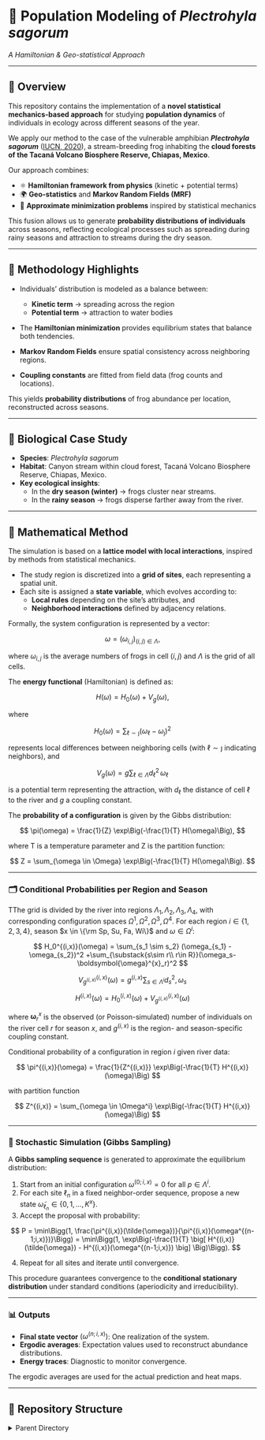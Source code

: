 # 🐸 Population Modeling of *Plectrohyla sagorum*  
*A Hamiltonian & Geo-statistical Approach*

---

## 📖 Overview

This repository contains the implementation of a **novel statistical mechanics-based approach** for studying **population dynamics** of individuals in ecology across different seasons of the year.  

We apply our method to the case of the vulnerable amphibian **_Plectrohyla sagorum_** ([IUCN, 2020](https://www.iucnredlist.org/species/55853/54352590)), a stream-breeding frog inhabiting the **cloud forests of the Tacaná Volcano Biosphere Reserve, Chiapas, Mexico**.

Our approach combines:

- ⚛️ **Hamiltonian framework from physics** (kinetic + potential terms)  
- 🌍 **Geo-statistics** and **Markov Random Fields (MRF)**  
- 🧮 **Approximate minimization problems** inspired by statistical mechanics  

This fusion allows us to generate **probability distributions of individuals** across seasons, reflecting ecological processes such as spreading during rainy seasons and attraction to streams during the dry season.  

---

## 🧪 Methodology Highlights

- Individuals’ distribution is modeled as a balance between:
  - **Kinetic term** → spreading across the region  
  - **Potential term** → attraction to water bodies  

- The **Hamiltonian minimization** provides equilibrium states that balance both tendencies.  
- **Markov Random Fields** ensure spatial consistency across neighboring regions.  
- **Coupling constants** are fitted from field data (frog counts and locations).  

This yields **probability distributions** of frog abundance per location, reconstructed across seasons.  

---

## 🐸 Biological Case Study  

- **Species**: *Plectrohyla sagorum*  
- **Habitat**: Canyon stream within cloud forest, Tacaná Volcano Biosphere Reserve, Chiapas, Mexico.  
- **Key ecological insights**:  
  - In the **dry season (winter)** → frogs cluster near streams.  
  - In the **rainy season** → frogs disperse farther away from the river.  



---

## 📐 Mathematical Method

The simulation is based on a **lattice model with local interactions**, inspired by methods from statistical mechanics.

- The study region is discretized into a **grid of sites**, each representing a spatial unit.
- Each site is assigned a **state variable**, which evolves according to:
  - **Local rules** depending on the site’s attributes, and
  - **Neighborhood interactions** defined by adjacency relations.

Formally, the system configuration is represented by a vector:

$$
\omega = (\omega_{i,j})_{(i,j) \in \Lambda},
$$

where $\omega_{i,j}$ is the average numbers of frogs in cell $(i,j)$ and $\Lambda$ is the grid of all cells.  

The **energy functional** (Hamiltonian) is defined as:

$$
H(\omega) = H_0(\omega) + V_g(\omega),
$$

where

$$
H_0(\omega) = \sum_{\ell \sim \jmath} (\omega_\ell - \omega_\jmath)^2
$$

represents local differences between neighboring cells (with $\ell \sim \jmath$ indicating neighbors), and

$$
V_g(\omega) = g \sum_{\ell \in \Lambda} d_\ell^2 \, \omega_\ell
$$

is a potential term representing the attraction, with $d_\ell$ the distance of cell $\ell$ to the river and $g$ a coupling constant.

The **probability of a configuration** is given by the Gibbs distribution:

$$
\pi(\omega) = \frac{1}{Z} \exp\Big(-\frac{1}{T} H(\omega)\Big),
$$

where T is a temperature parameter and Z is the partition function:

$$
Z = \sum_{\omega \in \Omega} \exp\Big(-\frac{1}{T} H(\omega)\Big).
$$

---

### 🗂 Conditional Probabilities per Region and Season

TThe grid is divided by the river into regions $\Lambda_1, \Lambda_2, \Lambda_3, \Lambda_4$, with corresponding configuration spaces $\Omega^1,\Omega^2,\Omega^3,\Omega^4$. For each region $i\in \{1,2,3,4\}$, season $x \in \{\rm Sp, Su, Fa, Wi\}$ and $\omega\in \Omega^i$:


$$
H_0^{(i,x)}(\omega) = \sum_{s_1 \sim s_2} (\omega_{s_1} - \omega_{s_2})^2 +\sum_{\substack{s\sim r\\  r\in R}}(\omega_s-
\boldsymbol{\omega}^{x}_r)^2
$$

$$
V_{g^{(i,x)}}^{(i,x)}(\omega) = g^{(i,x)} \sum_{s \in \Lambda^i} d_s^2 , \omega_s
$$

$$
H^{(i,x)}(\omega) = H_0^{(i,x)}(\omega) + V_{g^{(i,x)}}^{(i,x)}(\omega)
$$

where $\boldsymbol{\omega}^x_r$ is the observed (or Poisson-simulated) number of individuals on the river cell $r$ for season $x$, and $g^{(i,x)}$ is the region- and season-specific coupling constant.

Conditional probability of a configuration in region $i$ given river data:

$$
\pi^{(i,x)}(\omega) = \frac{1}{Z^{(i,x)}} \exp\Big(-\frac{1}{T} H^{(i,x)}(\omega)\Big)
$$

with partition function

$$
Z^{(i,x)} = \sum_{\omega \in \Omega^i} \exp\Big(-\frac{1}{T} H^{(i,x)}(\omega)\Big)
$$


---

### 🔄 Stochastic Simulation (Gibbs Sampling)

A **Gibbs sampling sequence** is generated to approximate the equilibrium distribution:

1. Start from an initial configuration $\omega^{(0;i,x)} = 0$ for all $p \in \Lambda^i$.
2. For each site $\ell_n$ in a fixed neighbor-order sequence, propose a new state $\tilde{\omega}_{\ell_n} \in \{0,1,\dots,K^x\}$.
3. Accept the proposal with probability:

$$
P = \min\Bigg(1, \frac{\pi^{(i,x)}(\tilde{\omega})}{\pi^{(i,x)}(\omega^{(n-1;i,x)})}\Bigg)
= \min\Bigg(1, \exp\Big(-\frac{1}{T} \big[ H^{(i,x)}(\tilde{\omega}) - H^{(i,x)}(\omega^{(n-1;i,x)}) \big] \Big)\Bigg).
$$

4. Repeat for all sites and iterate until convergence.

This procedure guarantees convergence to the **conditional stationary distribution** under standard conditions (aperiodicity and irreducibility).

---

### 📊 Outputs

- **Final state vector** $(\omega^{(n;i,x)})$: One realization of the system.
- **Ergodic averages**: Expectation values used to reconstruct abundance distributions.
- **Energy traces**: Diagnostic to monitor convergence.

The ergodic averages are used for the actual prediction and heat maps. 

---

## 📂 Repository Structure

<details>
<summary>Parent Directory</summary>

The parent directory contains three main components: **Geographic Data**, **Seasonal Directories**, and **Scripts**. This structure mirrors the spatial inputs, seasonal segmentation, and automation needed to run all experiments.

---

### 🌍 Geographic Data
<details>
<summary>Click to expand</summary>

This section holds the spatial inputs used by the simulations. Objects created in **QGIS** receive a **unique feature ID**, which is used across files to consistently join geometry, centroids, neighborhoods, and model outputs. Note however that there are two IDs per grid coordinate, a **Global** ID independent on the region and for each region another **Local** ID

- **Neighborhood_Structure/**  
  - One file per region (e.g., `r1_vecinos.txt` … `r4_vecinos.txt`).  
  - Each row lists **neighbor QGIS IDs** for a given cell (first-order adjacency) Here **Local IDs** are used.  
  - Used to define the first order neighborhood relation and it is used by the Gibbs sampler program. 

- **Centroides-Elevacion_QGIS.csv**  
  - Columns include: **ID**, **x**, **y**, **z**.  
  - **ID** matches the QGIS **Global** ID for each cell.  
  - Used to reconstruct spatial maps and bind results to coordinates.

- **parameters.csv**  
  List all parameters used for the simulations for each season and region. For each season there is a unique value of Temperature **T**, for maximum number of individuals on the river **K**, and density of individuales along the river **rho** and for each Season-Region pair there is a value for the coupling constant **g**
</details>

---

### 🍂🌸☀️❄️ Seasons
<details>
<summary>Click to expand</summary>

Each season directory encapsulates **inputs, code, executables, and results** for that season, split into four spatial **regions**.  
Every region includes sub-directories:
- `*_Data/` → Contains input data for the gibbs sampling.
- `*_Gibbs_Sampling/` →  Contains C source and compiled programs for Gibbs simulation.
- `*_Energy_Stabilization/` *(or `*_Stabilization/` in some regions)* → Convergence/energy plots.
- `*_Results/` → Results from the Gibbs simulation program are stored here: final states (`*_x`), ergodic means (`*_p`), energy traces (`*_e`).
- `Stats.py` → Computes summary statistics from the region’s results.
- `R?_IDs.csv` → QGIS/grid IDs for this region, used to merge outputs with coordinates.

> **Output file semantics**
> - `*_x` = final state vector (per grid cell; integer counts).
> - `*_p` = ergodic average (expected counts per cell; used for heatmaps; floating point).
> - `*_e` = Hamiltonian value by iteration (used to assess stabilization and convergence).

---

#### 🍂 Season_Fa (Fall) — `Season_Fa/`
<details>
<summary>Click to expand</summary>

High-level contents for Fall:
- `Data_Frame_Full_Fa.csv` → Region-merged outputs with grid IDs. This can be directly uploaded to Qgis as a point geometry to then create the maps.
- `Grid_Full_Fa.gpkg` → GeoPackage with full seasonal grid + attributes.
- `Join_by_ID.py`→ Joins region outputs to grid IDs to produce Data_Frame_Full_Fa.csv. This takes as input the results in Season_Fa_Region_i/Season_Fa_Region_i_Results/, the file /Season_Fa_Region_i/Ri_IDs.csv (**Local** ids), and Centroides-Elevacion_QGIS.csv from the parent directory (Geographic Data) for $i\in [1,2,3,4]$.
- `Run_N_Times.sh` → Runs N times the gibbs Sampler throughout all the regions. The results are all saved on the corresponding results directory Season_Fa_Region_i/Season_Fa_Region_i_Results/
- `README.txt` → Season-level notes.
- `Season_Fa_Maps/` → Maps generated by QGIS this are generated independently (heatmaps, styles).
- `Season_Fa_Region_1/` … `Season_Fa_Region_4/` → Region workspaces.

<details>
<summary>Season_Fa_Maps/</summary>

- `ArcoIris_Total_E3p31.png` → Rainbow palette heatmap of expected counts. Graph of main result of simulations.
- `GreyScale_Total_Fa.pgw` → World file (georeferencing) for the grayscale PNG.
- `GreyScale_Total_Fa.png` → Grayscale heatmap of expected counts.
- `IE3_p31.png` → Scatter Plot of the expected count. Each point represents an occurence. 
- `README.txt` → Layer/style notes.
</details>

<details>
<summary>Season_Fa_Region_1/</summary>

- `R1_IDs.csv` → Region 1 **Local** grid/QGIS IDs for join operations.
- `README.txt` → Region 1 notes.

<details>
<summary>Season_Fa_Region_1_Data/</summary>

- `r1E3_datos.txt` → Inputs for /Season_Fa_Region_1_Gibbs_Sampling/ programs. Contains the Poisson simulation data for the number of individuals in the River sites in Region 1 for the Fall (Fa) season. The description of the columns is as follows: The first column corresponds to row site tag in Region 1. The second column corresponds to the neighborhood class of the site according to the distance from the River (class 0 for river sites and a positive integer value in the other sites). The third column corresponds to the number of individuals of the species at the site. For River sites the number of individuals is artificially determined by a Poisson Process with intensity rho=0.31, based on field data; the number of individuals is assumed to be zero for all of the other sites.
- `README.txt` → Data dictionary.
</details>

<details>
<summary>Season_Fa_Region_1_Energy_Stabilization/</summary>

- `energia_R1E3.png` → The graph "energia_R1E3" shows the energy stabilization in Region 1 for the Fall (Fa) season, with a total of (10^6)*(M) iterations of the Gibbs Sampling, where M=9310 is the total number of sites in Region 1.
- `r1E3_energia.png` → The graph "r1E3_energia" shows energy stabilization in Fall (Fa). The graphs show the first two million iterations of the Gibbs Sampling
- `README.txt` → How to read stabilization plots.
</details>

<details>
<summary>Season_Fa_Region_1_Gibbs_Sampling/</summary>

- `Season_Fa_r1E3gs.c`→ C source for Gibbs sampling routine (R1). In the code the Temperature and Coupling constant are hard coded and to run it calls the files Season_Fa_Region_1_Data/r1E3_datos.txt and Neighborhood_Structure/r1_vecinos.txt
- `Season_Fa_r1E3gs` → **Executable**; run as: `./Season_Fa_r1E3gs <tag>`
  - `<tag>` is appended to output basenames to keep runs separate.
- `Season_Fa_r1E3_energia.c` → Energy-only utility.
- `Season_Fa_r1E3_energia` → **Executable** to regenerate energy traces.
- `README.txt` → Compile/run notes and parameter hints.

> **Typical outputs created by `Season_Fa_r1E3gs`**
> - `Season_Fa_r1E3gs_<tag>_x` → Final state vector.
> - `Season_Fa_r1E3gs_<tag>_p` → Ergodic mean.
> - `Season_Fa_r1E3gs_<tag>_e` → Energy per iteration.
</details>

- `Season_Fa_Region_1_Results/` → **(~2k files)** All `_x`, `_p`, `_e` artifacts for different tags/seeds.
- `Stats.py`, `Stats.py~` → Summaries over `_p` and stabilization diagnostics.

</details>

<details>
<summary>Season_Fa_Region_2/</summary>

- `R2_IDs.csv` → Region 2 grid/QGIS IDs.
- `README.txt` → Region 2 notes.

<details>
<summary>Season_Fa_Region_2_Data/</summary>

- `r2E3_datos.txt` → Inputs for R2 (river counts/priors).
- `README.txt` → Data dictionary.
</details>

<details>
<summary>Season_Fa_Region_2_Stabilization/</summary>

- `energia_R2E3.png` → Energy stabilization (overview).
- `r2E3_energia.png` → Energy trace.
- `README.txt` → Plot interpretation.
</details>

<details>
<summary>Season_Fa_Region_2_Gibbs_Sampling/</summary>

- `Season_Fa_r2E3gs.c`, `Season_Fa_r2E3gs.c~` → Gibbs/Metropolis source (R2).
- `Season_Fa_r2E3gs` → **Executable**; usage: `./Season_Fa_r2E3gs <tag>`
- `Season_Fa_r2E3_energia.c` → Energy utility source.
- `Season_Fa_r2E3_energia` → **Executable** for energy plots.
- `README.txt` → Build/run notes.

> **Outputs**
> - `Season_Fa_r2E3gs_<tag>_x`, `..._p`, `..._e`
</details>

- `Season_Fa_Region_2_Results/` → **(~2k files)** Run artifacts.
- `Stats.py`, `Stats.py~` → Region stats.

</details>

<details>
<summary>Season_Fa_Region_3/</summary>

- `R3_IDs.csv` → Region 3 grid/QGIS IDs.
- `README.txt` → Region 3 notes.

<details>
<summary>Season_Fa_Region_3_Data/</summary>

- `r3E3_datos.txt` → Inputs for R3.
- `README.txt` → Data dictionary.
</details>

<details>
<summary>Season_Fa_Region_3_Energy_Stabilization/</summary>

- `energia_R3E3.png` → Energy stabilization (overview).
- `r3E3_energia.png` → Energy trace.
- `README.txt` → Plot interpretation.
</details>

<details>
<summary>Season_Fa_Region_3_Gibbs_Sampling/</summary>

- `Season_Fa_r3E3gs.c`, `Season_Fa_r3E3gs.c~` → Gibbs/Metropolis source (R3).
- `Season_Fa_r3E3gs` → **Executable**; usage: `./Season_Fa_r3E3gs <tag>`
- `Season_Fa_r3E3_energia.c` → Energy utility source.
- `Season_Fa_r3E3_energia` → **Executable**.
- `README.txt` → Build/run notes.

> **Outputs**
> - `Season_Fa_r3E3gs_<tag>_x`, `..._p`, `..._e`
</details>

- `Season_Fa_Region_3_Results/` → **(~2k files)** Run artifacts.
- `Stats.py`, `Stats.py~` → Region stats.

</details>

<details>
<summary>Season_Fa_Region_4/</summary>

- `R4_IDs.csv` → Region 4 grid/QGIS IDs.
- `README.txt` → Region 4 notes.

<details>
<summary>Season_Fa_Region_4_Data/</summary>

- `r4E3_datos.txt` → Inputs for R4.
- `README.txt` → Data dictionary.
</details>

<details>
<summary>Season_Fa_Region_4_Energy_Stabilization/</summary>

- `energia_R4E3.png` → Energy stabilization (overview).
- `r4E3_energia.png` → Energy trace.
- `README.txt` → Plot interpretation.
</details>

<details>
<summary>Season_Fa_Region_4_Gibbs_Sampling/</summary>

- `Season_Fa_r4E3gs.c`, `Season_Fa_r4E3gs.c~` → Gibbs/Metropolis source (R4).
- `Season_Fa_r4E3gs` → **Executable**; usage: `./Season_Fa_r4E3gs <tag>`
- `Season_Fa_r4E3_energia.c`, `Season_Fa_r4E3_energia.c~` → Energy utility source.
- `Season_Fa_r4E3_energia` → **Executable**.
- `README.txt` → Build/run notes.

> **Outputs**
> - `Season_Fa_r4E3gs_<tag>_x`, `..._p`, `..._e`
</details>

- `Season_Fa_Region_4_Results/` → **(~2k files)** Run artifacts.
- `Stats.py`, `Stats.py~` → Region stats.

</details>

</details>

---

#### 🌸 Season_Sp (Spring) — `Season_Sp/`
<details>
<summary>Click to expand</summary>

High-level contents for Spring:
- `Data_Frame_Full_Sp.csv`, `Grid_Full_Sp.gpkg`
- `Join_by_ID.py`, `Join_by_ID.py~`
- `Run_N_Times.sh`, `Run_N_Times.sh~`
- `README.txt`
- `Season_Sp_Maps/` *(seasonal map products; PNGs/QML similar to Fall)*
- `Season_Sp_Region_1/` … `Season_Sp_Region_4/`

> **Note**: Filenames mirror Fall but with the `Season_Sp_` prefix.

<details>
<summary>Season_Sp_Region_1/</summary>

- `R1_IDs.csv`, `README.txt`

<details>
<summary>Season_Sp_Region_1_Data/</summary>

- `r1E3_datos.txt`, `README.txt`
</details>

<details>
<summary>Season_Sp_Region_1_Energy_Stabilization/</summary>

- `energia_R1E3.png`, `r1E3_energia.png`, `README.txt`
</details>

<details>
<summary>Season_Sp_Region_1_Gibbs_Sampling/</summary>

- `Season_Sp_r1E3gs.c`, `Season_Sp_r1E3gs.c~`, `Season_Sp_r1E3gs` (**executable**)
- `Season_Sp_r1E3_energia.c`, `Season_Sp_r1E3_energia` (**executable**)
- `README.txt`

> **Outputs**
> - `Season_Sp_r1E3gs_<tag>_x`, `..._p`, `..._e`
</details>

- `Season_Sp_Region_1_Results/` (many files)
- `Stats.py`, `Stats.py~`
</details>

<details>
<summary>Season_Sp_Region_2/</summary>

- `R2_IDs.csv`, `README.txt`

<details>
<summary>Season_Sp_Region_2_Data/</summary>

- `r2E3_datos.txt`, `README.txt`
</details>

<details>
<summary>Season_Sp_Region_2_Energy_Stabilization/</summary>

- `energia_R2E3.png`, `r2E3_energia.png`, `README.txt`
</details>

<details>
<summary>Season_Sp_Region_2_Gibbs_Sampling/</summary>

- `Season_Sp_r2E3gs.c`, `Season_Sp_r2E3gs.c~`, `Season_Sp_r2E3gs` (**executable**)
- `Season_Sp_r2E3_energia.c`, `Season_Sp_r2E3_energia` (**executable**)
- `README.txt`

> **Outputs**
> - `Season_Sp_r2E3gs_<tag>_x`, `..._p`, `..._e`
</details>

- `Season_Sp_Region_2_Results/` (many files)
- `Stats.py`, `Stats.py~`
</details>

<details>
<summary>Season_Sp_Region_3/</summary>

- `R3_IDs.csv`, `README.txt`

<details>
<summary>Season_Sp_Region_3_Data/</summary>

- `r3E3_datos.txt`, `README.txt`
</details>

<details>
<summary>Season_Sp_Region_3_Energy_Stabilization/</summary>

- `energia_R3E3.png`, `r3E3_energia.png`, `README.txt`
</details>

<details>
<summary>Season_Sp_Region_3_Gibbs_Sampling/</summary>

- `Season_Sp_r3E3gs.c`, `Season_Sp_r3E3gs.c~`, `Season_Sp_r3E3gs` (**executable**)
- `Season_Sp_r3E3_energia.c`, `Season_Sp_r3E3_energia` (**executable**)
- `README.txt`

> **Outputs**
> - `Season_Sp_r3E3gs_<tag>_x`, `..._p`, `..._e`
</details>

- `Season_Sp_Region_3_Results/` (many files)
- `Stats.py`, `Stats.py~`
</details>

<details>
<summary>Season_Sp_Region_4/</summary>

- `R4_IDs.csv`, `README.txt`

<details>
<summary>Season_Sp_Region_4_Data/</summary>

- `r4E3_datos.txt`, `README.txt`
</details>

<details>
<summary>Season_Sp_Region_4_Energy_Stabilization/</summary>

- `energia_R4E3.png`, `r4E3_energia.png`, `README.txt`
</details>

<details>
<summary>Season_Sp_Region_4_Gibbs_Sampling/</summary>

- `Season_Sp_r4E3gs.c`, `Season_Sp_r4E3gs.c~`, `Season_Sp_r4E3gs` (**executable**)
- `Season_Sp_r4E3_energia.c`, `Season_Sp_r4E3_energia` (**executable**)
- `README.txt`

> **Outputs**
> - `Season_Sp_r4E3gs_<tag>_x`, `..._p`, `..._e`
</details>

- `Season_Sp_Region_4_Results/` (many files)
- `Stats.py`, `Stats.py~`
</details>

</details>

---

#### ☀️ Season_Su (Summer) — `Season_Su/`
<details>
<summary>Click to expand</summary>

High-level contents for Summer:
- `Data_Frame_Full_Su.csv`, `Grid_Full_Su.gpkg`
- `Join_by_ID.py`, `Join_by_ID.py~`
- `Run_N_Times.sh`, `Run_N_Times.sh~`
- `README.txt`
- `Season_Su_Maps/` *(seasonal map products; PNGs/QML similar to Fall)*
- `Season_Su_Region_1/` … `Season_Su_Region_4/`

> **Note**: Filenames mirror Fall but with the `Season_Su_` prefix.

<details>
<summary>Season_Su_Region_1/</summary>

- `R1_IDs.csv`, `README.txt`

<details>
<summary>Season_Su_Region_1_Data/</summary>

- `r1E3_datos.txt`, `README.txt`
</details>

<details>
<summary>Season_Su_Region_1_Energy_Stabilization/</summary>

- `energia_R1E3.png`, `r1E3_energia.png`, `README.txt`
</details>

<details>
<summary>Season_Su_Region_1_Gibbs_Sampling/</summary>

- `Season_Su_r1E3gs.c`, `Season_Su_r1E3gs.c~`, `Season_Su_r1E3gs` (**executable**)
- `Season_Su_r1E3_energia.c`, `Season_Su_r1E3_energia` (**executable**)
- `README.txt`

> **Outputs**
> - `Season_Su_r1E3gs_<tag>_x`, `..._p`, `..._e`
</details>

- `Season_Su_Region_1_Results/` (many files)
- `Stats.py`, `Stats.py~`
</details>

<details>
<summary>Season_Su_Region_2/</summary>

- `R2_IDs.csv`, `README.txt`

<details>
<summary>Season_Su_Region_2_Data/</summary>

- `r2E3_datos.txt`, `README.txt`
</details>

<details>
<summary>Season_Su_Region_2_Energy_Stabilization/</summary>

- `energia_R2E3.png`, `r2E3_energia.png`, `README.txt`
</details>

<details>
<summary>Season_Su_Region_2_Gibbs_Sampling/</summary>

- `Season_Su_r2E3gs.c`, `Season_Su_r2E3gs.c~`, `Season_Su_r2E3gs` (**executable**)
- `Season_Su_r2E3_energia.c`, `Season_Su_r2E3_energia` (**executable**)
- `README.txt`

> **Outputs**
> - `Season_Su_r2E3gs_<tag>_x`, `..._p`, `..._e`
</details>

- `Season_Su_Region_2_Results/` (many files)
- `Stats.py`, `Stats.py~`
</details>

<details>
<summary>Season_Su_Region_3/</summary>

- `R3_IDs.csv`, `README.txt`

<details>
<summary>Season_Su_Region_3_Data/</summary>

- `r3E3_datos.txt`, `README.txt`
</details>

<details>
<summary>Season_Su_Region_3_Energy_Stabilization/</summary>

- `energia_R3E3.png`, `r3E3_energia.png`, `README.txt`
</details>

<details>
<summary>Season_Su_Region_3_Gibbs_Sampling/</summary>

- `Season_Su_r3E3gs.c`, `Season_Su_r3E3gs.c~`, `Season_Su_r3E3gs` (**executable**)
- `Season_Su_r3E3_energia.c`, `Season_Su_r3E3_energia` (**executable**)
- `README.txt`

> **Outputs**
> - `Season_Su_r3E3gs_<tag>_x`, `..._p`, `..._e`
</details>

- `Season_Su_Region_3_Results/` (many files)
- `Stats.py`, `Stats.py~`
</details>

<details>
<summary>Season_Su_Region_4/</summary>

- `R4_IDs.csv`, `README.txt`

<details>
<summary>Season_Su_Region_4_Data/</summary>

- `r4E3_datos.txt`, `README.txt`
</details>

<details>
<summary>Season_Su_Region_4_Energy_Stabilization/</summary>

- `energia_R4E3.png`, `r4E3_energia.png`, `README.txt`
</details>

<details>
<summary>Season_Su_Region_4_Gibbs_Sampling/</summary>

- `Season_Su_r4E3gs.c`, `Season_Su_r4E3gs.c~`, `Season_Su_r4E3gs` (**executable**)
- `Season_Su_r4E3_energia.c`, `Season_Su_r4E3_energia` (**executable**)
- `README.txt`

> **Outputs**
> - `Season_Su_r4E3gs_<tag>_x`, `..._p`, `..._e`
</details>

- `Season_Su_Region_4_Results/` (many files)
- `Stats.py`, `Stats.py~`
</details>

</details>

---

#### ❄️ Season_Wi (Winter) — `Season_Wi/`
<details>
<summary>Click to expand</summary>

High-level contents for Winter:
- `Data_Frame_Full_Wi.csv`, `Grid_Full_Wi.gpkg`
- `Join_by_ID.py`, `Join_by_ID.py~`
- `Run_N_Times.sh`, `Run_N_Times.sh~`
- `README.txt`
- `Season_Wi_Maps/` *(seasonal map products; PNGs/QML similar to Fall)*
- `Season_Wi_Region_1/` … `Season_Wi_Region_4/`

> **Note**: Filenames mirror Fall but with the `Season_Wi_` prefix.

<details>
<summary>Season_Wi_Region_1/</summary>

- `R1_IDs.csv`, `README.txt`

<details>
<summary>Season_Wi_Region_1_Data/</summary>

- `r1E3_datos.txt`, `README.txt`
</details>

<details>
<summary>Season_Wi_Region_1_Energy_Stabilization/</summary>

- `energia_R1E3.png`, `r1E3_energia.png`, `README.txt`
</details>

<details>
<summary>Season_Wi_Region_1_Gibbs_Sampling/</summary>

- `Season_Wi_r1E3gs.c`, `Season_Wi_r1E3gs.c~`, `Season_Wi_r1E3gs` (**executable**)
- `Season_Wi_r1E3_energia.c`, `Season_Wi_r1E3_energia` (**executable**)
- `README.txt`

> **Outputs**
> - `Season_Wi_r1E3gs_<tag>_x`, `..._p`, `..._e`
</details>

- `Season_Wi_Region_1_Results/` (many files)
- `Stats.py`, `Stats.py~`
</details>

<details>
<summary>Season_Wi_Region_2/</summary>

- `R2_IDs.csv`, `README.txt`

<details>
<summary>Season_Wi_Region_2_Data/</summary>

- `r2E3_datos.txt`, `README.txt`
</details>

<details>
<summary>Season_Wi_Region_2_Energy_Stabilization/</summary>

- `energia_R2E3.png`, `r2E3_energia.png`, `README.txt`
</details>

<details>
<summary>Season_Wi_Region_2_Gibbs_Sampling/</summary>

- `Season_Wi_r2E3gs.c`, `Season_Wi_r2E3gs.c~`, `Season_Wi_r2E3gs` (**executable**)
- `Season_Wi_r2E3_energia.c`, `Season_Wi_r2E3_energia` (**executable**)
- `README.txt`

> **Outputs**
> - `Season_Wi_r2E3gs_<tag>_x`, `..._p`, `..._e`
</details>

- `Season_Wi_Region_2_Results/` (many files)
- `Stats.py`, `Stats.py~`
</details>

<details>
<summary>Season_Wi_Region_3/</summary>

- `R3_IDs.csv`, `README.txt`

<details>
<summary>Season_Wi_Region_3_Data/</summary>

- `r3E3_datos.txt`, `README.txt`
</details>

<details>
<summary>Season_Wi_Region_3_Energy_Stabilization/</summary>

- `energia_R3E3.png`, `r3E3_energia.png`, `README.txt`
</details>

<details>
<summary>Season_Wi_Region_3_Gibbs_Sampling/</summary>

- `Season_Wi_r3E3gs.c`, `Season_Wi_r3E3gs.c~`, `Season_Wi_r3E3gs` (**executable**)
- `Season_Wi_r3E3_energia.c`, `Season_Wi_r3E3_energia` (**executable**)
- `README.txt`

> **Outputs**
> - `Season_Wi_r3E3gs_<tag>_x`, `..._p`, `..._e`
</details>

- `Season_Wi_Region_3_Results/` (many files)
- `Stats.py`, `Stats.py~`
</details>

<details>
<summary>Season_Wi_Region_4/</summary>

- `R4_IDs.csv`, `README.txt`

<details>
<summary>Season_Wi_Region_4_Data/</summary>

- `r4E3_datos.txt`, `README.txt`
</details>

<details>
<summary>Season_Wi_Region_4_Energy_Stabilization/</summary>

- `energia_R4E3.png`, `r4E3_energia.png`, `README.txt`
</details>

<details>
<summary>Season_Wi_Region_4_Gibbs_Sampling/</summary>

- `Season_Wi_r4E3gs.c`, `Season_Wi_r4E3gs.c~`, `Season_Wi_r4E3gs` (**executable**)
- `Season_Wi_r4E3_energia.c`, `Season_Wi_r4E3_energia` (**executable**)
- `README.txt`

> **Outputs**
> - `Season_Wi_r4E3gs_<tag>_x`, `..._p`, `..._e`
</details>

- `Season_Wi_Region_4_Results/` (many files)
- `Stats.py`, `Stats.py~`
</details>

</details>

</details>


---

### ⚙️ Scripts
<details>
<summary>Click to expand</summary>

These scripts automate **compilation** and **execution** of all C programs across seasons and regions.

- **`Compile_all_c.sh`**  
  - **Purpose:** Compile all region-specific C sources with `gcc`.  
  - **Assumes:** POSIX shell; `gcc` available on the system.  
  - **Typical usage:**
    ```bash
    bash Compile_all_c.sh
    ```
  - **Effect:** Produces region executables (e.g., `Season_Fa_r1E3gs`) inside their respective season/region folders.

- **`Execute_all_c.sh`**  
  - **Purpose:** Execute all compiled binaries per season and region.  
  - **Assumes:** Binaries already compiled; execute permission set (`chmod +x` if needed).  
  - **Typical usage:**
    ```bash
    bash Execute_all_c.sh <tag>
    ```
  - **Behavior:** Passes `<tag>` to each binary; each run emits:
    - `*_x` — final state vector  
    - `*_p` — ergodic average (expected value)  
    - `*_e` — energy (Hamiltonian) per iteration  

</details>

</details>

